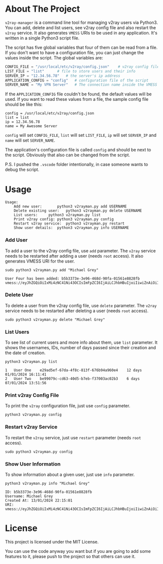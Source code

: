 # About The Project
`v2ray-manager` is a command line tool for managing v2ray users via Python3. You can add, delete and list users, see v2ray config file and also restart the `v2ray` service. It also generates `VMESS` URIs to be used in any application. It's written in a single Python3 script file.

The script has five global variables that four of them can be read from a file. If you don't want to have a configuration file, you can just change the values inside the script. The global variables are:
```python
CONFIG_FILE = "/usr/local/etc/v2ray/config.json"	# v2ray config file
LIST_FILE = "list"		# file to store users and their info
SERVER_IP = "12.34.56.78"	# the server's ip address
APPLICATION_CONFIG = "config"	# configuration file of the script
SERVER_NAME = "My VPN Server"	# The connection name inside the VMESS URI
```
If the `APPLICATION_CONFIG` file couldn't be found, the default values will be used. If you want to read these values from a file, the sample config file should be like this:
```
config = /usr/local/etc/v2ray/config.json
list = list
ip = 12.34.56.78
name = My Awesome Server
```
`config` will set `CONFIG_FILE`, `list` will set `LIST_FILE`, `ip` will set `SERVER_IP` and `name` will set `SERVER_NAME`.

The application's configuration file is called `config` and should be next to the script. Obviously that also can be changed from the script.

P.S. I pushed the `.vscode` folder intentionally, in case someone wants to debug the script.

# Usage
```
Usage:
	Add new user:		python3 v2rayman.py add USERNAME
	Delete existing user:	python3 v2rayman.py delete USERNAME
	List users:		python3 v2rayman.py list
	Print v2ray config:	python3 v2rayman.py config
	Restart v2ray service:	python3 v2rayman.py restart
	Show user details:	python3 v2rayman.py info USERNAME
```

### Add User
To add a user to the v2ray config file, use `add` parameter. The `v2ray` service needs to be restarted after adding a user (needs `root` access). It also generates VMESS URI for the user.

`sudo python3 v2rayman.py add "Michael Grey"`
```
User Four has been added: b5b3373e-3e96-468d-90fa-01561e8828fb
vmess://eyJhZGQiOiIxMi4zNC41Ni43OCIsImFpZCI6IjAiLCJhbHBuIjoiIiwiZnAiOiIiLCJob3N0IjoiIiwiaWQiOiJiNWIzMzczZS0zZTk2LTQ2OGQtOTBmYS0wMTU2MWU4ODI4ZmIiLCJuZXQiOiJ0Y3AiLCJwYXRoIjoiIiwicG9ydCI6IjIyMCIsInBzIjoiTXkgQXdlc29tZSBTZXJ2ZXIgKFVzZXIgRm91cikiLCJzY3kiOiJjaGFjaGEyMC1wb2x5MTMwNSIsInNuaSI6IiIsInRscyI6IiIsInR5cGUiOiJub25lIiwidiI6IjIifQ==
```

### Delete User
To delete a user from the v2ray config file, use `delete` parameter. The `v2ray` service needs to be restarted after deleting a user (needs `root` access).

`sudo python3 v2rayman.py delete "Michael Grey"`

### List Users
To see list of current users and more info about them, use `list` parameter. It shows the usernames, IDs, number of days passed since their creation and the date of creation.

`python3 v2rayman.py list`
```
1	User One	e29ad5ef-67da-4f8c-813f-676b94a960e4	12 days	01/01/2024 16:11:41
2	User Two	be99079c-cd63-40d5-b7eb-f37003ac02b3	6 days	07/01/2024 13:51:56
```

### Print v2ray Config File
To print the `v2ray` configuration file, just use `config` parameter.

`python3 v2rayman.py config`

### Restart v2ray Service
To restart the `v2ray` service, just use `restart` parameter (needs `root` access).

`sudo python3 v2rayman.py config`

### Show User Information
To show information about a given user, just use `info` parameter.

`python3 v2rayman.py info "Michael Grey"`
```
ID: b5b3373e-3e96-468d-90fa-01561e8828fb
Username: Michael Grey
Created At: 13/01/2024 22:15:01
URI: vmess://eyJhZGQiOiIxMi4zNC41Ni43OCIsImFpZCI6IjAiLCJhbHBuIjoiIiwiZnAiOiIiLCJob3N0IjoiIiwiaWQiOiJiNWIzMzczZS0zZTk2LTQ2OGQtOTBmYS0wMTU2MWU4ODI4ZmIiLCJuZXQiOiJ0Y3AiLCJwYXRoIjoiIiwicG9ydCI6IjIyMCIsInBzIjoiTXkgQXdlc29tZSBTZXJ2ZXIgKFVzZXIgRm91cikiLCJzY3kiOiJjaGFjaGEyMC1wb2x5MTMwNSIsInNuaSI6IiIsInRscyI6IiIsInR5cGUiOiJub25lIiwidiI6IjIifQ==
```

# License
This project is licensed under the MIT License.

You can use the code anyway you want but if you are going to add some features to it, please push to the project so that others can use it.


